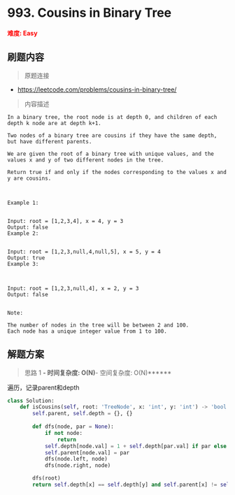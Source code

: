# 993. Cousins in Binary Tree

**<font color=red>难度: Easy</font>**

## 刷题内容

> 原题连接

* https://leetcode.com/problems/cousins-in-binary-tree/

> 内容描述

```
In a binary tree, the root node is at depth 0, and children of each depth k node are at depth k+1.

Two nodes of a binary tree are cousins if they have the same depth, but have different parents.

We are given the root of a binary tree with unique values, and the values x and y of two different nodes in the tree.

Return true if and only if the nodes corresponding to the values x and y are cousins.

 

Example 1:


Input: root = [1,2,3,4], x = 4, y = 3
Output: false
Example 2:


Input: root = [1,2,3,null,4,null,5], x = 5, y = 4
Output: true
Example 3:



Input: root = [1,2,3,null,4], x = 2, y = 3
Output: false
 

Note:

The number of nodes in the tree will be between 2 and 100.
Each node has a unique integer value from 1 to 100.
```

## 解题方案

> 思路 1
******- 时间复杂度: O(N)******- 空间复杂度: O(N)******


遍历，记录parent和depth


```python
class Solution:
    def isCousins(self, root: 'TreeNode', x: 'int', y: 'int') -> 'bool':
        self.parent, self.depth = {}, {}
        
        def dfs(node, par = None):
            if not node:
                return
            self.depth[node.val] = 1 + self.depth[par.val] if par else 0
            self.parent[node.val] = par
            dfs(node.left, node)
            dfs(node.right, node)

        dfs(root)
        return self.depth[x] == self.depth[y] and self.parent[x] != self.parent[y]
```


























